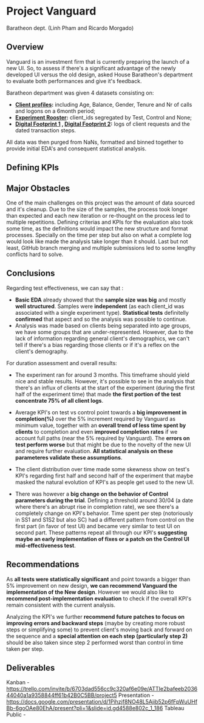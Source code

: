 # Project Vanguard

Baratheon dept. (Linh Pham and Ricardo Morgado)

## Overview

Vanguard is an investment firm that is currently preparing the launch of a new UI. So, to assess if there's a significant advantage of the newly developed UI versus the old design, asked House Baratheon's department to evaluate both performances and give it's feedback.

Baratheon department was given 4 datasets consisting on:
- **[Client profiles](https://github.com/data-bootcamp-v4/lessons/blob/main/5_6_eda_inf_stats_tableau/project/files_for_project/df_final_demo.txt):** including Age, Balance, Gender, Tenure and Nr of calls and logons on a 6month period;
- **[Experiment Rooster](https://github.com/data-bootcamp-v4/lessons/blob/main/5_6_eda_inf_stats_tableau/project/files_for_project/df_final_experiment_clients.txt):** client_ids segregated by Test, Control and None;
- **[Digital Footprint 1](https://github.com/data-bootcamp-v4/lessons/blob/main/5_6_eda_inf_stats_tableau/project/files_for_project/df_final_web_data_pt_1.txt) , [Digital Footprint 2](https://github.com/data-bootcamp-v4/lessons/blob/main/5_6_eda_inf_stats_tableau/project/files_for_project/df_final_web_data_pt_2.txt):** logs of client requests and the dated transaction steps.

All data was then purged from NaNs, formatted and binned together to provide initial EDA's and consequent statistical analysis.

## Defining KPIs

## Major Obstacles

One of the main challenges on this project was the amount of data sourced and it's cleanup. Due to the size of the samples, the process took longer than expected and each new iteration or re-thought on the process led to multiple repetitions.
Defining criterias and KPIs for the evaluation also took some time, as the definitions would impact the new structure and format processes. Specially on the time per step but also on what a complete log would look like made the analysis take longer than it should.
Last but not least, GitHub branch merging and multiple submissions led to some lengthy conflicts hard to solve.

## Conclusions

Regarding test effectiveness, we can say that :
- **Basic EDA** already showed that the **sample size was big** and mostly **well structured**. Samples were **independent** (as each client_id was associated with a single experiment type). **Statistical tests** definitelly **confirmed** that aspect and so the analysis was possible to continue.
- Analysis was made based on clients being separated into age groups, we have some groups that are under-represented. However, due to the lack of information regarding general client's demographics, we can't tell if there's a bias regarding those clients or if it's a reflex on the client's demography. 

For duration assessment and overall results:
- The experiment ran for around 3 months. This timeframe should yield nice and stable results. However, it's possible to see in the analysis that there's an influx of clients at the start of the experiment (during the first half of the experiment time) that made **the first portion of the test concentrate 75% of all client logs**.
- Average KPI's on test vs control point towards a **big improvement in completion(%)** over the 5% increment required by Vanguard as minimum value, together with an **overall trend of less time spent by clients** to completion and even **improved completion rates** if we account full paths (near the 5% required by Vanguard). The **errors on test perform worse** but that might be due to the novelty of the new UI and require further evaluation. **All statistical analysis on these parameteres validate these assumptions**.

- The client distribution over time made some skewness show on test's KPI's regarding first half and second half of the experiment that maybe masked the natural evolution of KPI's as people get used to the new UI.
- There was however a **big change on the behavior of Control parameters during the trial**. Defining a threshold around 30/04 (a date where there's an abrupt rise in completion rate), we see there's a completely change on KPI's behavior. Time spent per step (notoriously in SS1 and S1S2 but also SC) had a different pattern from control on the first part (in favor of test UI) and became very similar to test UI on second part. These patterns repeat all through our KPI's **suggesting maybe an early implementation of fixes or a patch on the Control UI mid-effectiveness test**.

## Recommendations

As **all tests were statistically significant** and point towards a bigger than 5% improvement on new design, **we can recommend Vanguard the implementation of the New design**.
However we would also like to **recommend post-implementation evaluation** to check if the overall KPI's remain consistent with the current analysis.

Analyzing the KPI's we further **recommend future patches to focus on improving errors and backward steps** (maybe by creating more robust steps or simplifying some) to prevent client's moving back and forward on the sequence and a **special attention on each step (particularly step 2)** should be also taken since step 2 performed worst than control in time taken per step.

## Deliverables
Kanban - https://trello.com/invite/b/6703dad556cc9c320af6e09e/ATTIe2bafeeb203644040a1a9358844ff61b42B0C5BB/project5
Presentation - https://docs.google.com/presentation/d/1Pihzjf8NO48L5Ajib52p6fFpWuUHfBb-6goOAe80EhA/present?pli=1&slide=id.gd4588e802c_1_186
Tableau Public - 
